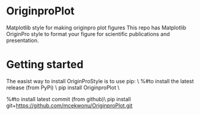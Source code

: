 # OriginproPlot
Matplotlib style for making originpro plot figures
This repo has Matplotlib OriginPro style to format your figure for scientific publications and presentation.

# Getting started
The easist way to install OriginProStyle is to use pip: \\
%#to install the latest release (from PyPi) \\
pip install OriginproPlot \\

%#to install latest commit (from github)\\
pip install git+https://github.com/mcekwonu/OriginproPlot.git

